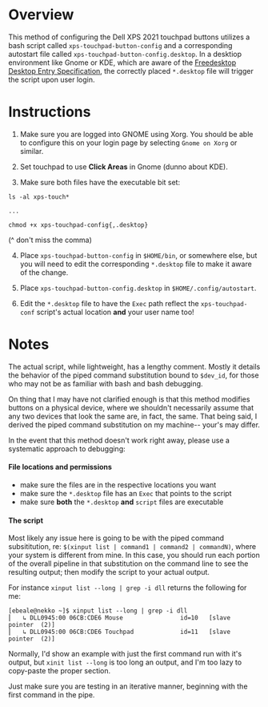 # Overview
This method of configuring the Dell XPS 2021 touchpad buttons utilizes a bash script called `xps-touchpad-button-config` and a corresponding autostart file called `xps-touchpad-button-config.desktop`. In a desktiop environment like Gnome or KDE, which are aware of the [Freedesktop Desktop Entry Specification](https://specifications.freedesktop.org/desktop-entry-spec/latest/), the correctly placed `*.desktop` file will trigger the script upon user login.

# Instructions
1. Make sure you are logged into GNOME using Xorg. You should be able to configure this on your login
page by selecting `Gnome on Xorg` or similar.

2. Set touchpad to use **Click Areas** in Gnome (dunno about KDE).

3. Make sure both files have the executable bit set:
```
ls -al xps-touch*

...

chmod +x xps-touchpad-config{,.desktop}
```
(^ don't miss the comma)

4. Place `xps-touchpad-button-config` in `$HOME/bin`, or somewhere else, but you will need to edit the corresponding `*.desktop` file to make it aware of the change.

5. Place `xps-touchpad-button-config.desktop` in `$HOME/.config/autostart`.

6. Edit the `*.desktop` file to have the `Exec` path reflect the `xps-touchpad-conf` script's actual location **and** your user name too!

# Notes
The actual script, while lightweight, has a lengthy comment. Mostly it details the behavior of the piped command substitution bound to `$dev_id`, for those who may not be as familiar with bash and bash debugging.

On thing that I may have not clarified enough is that this method modifies buttons on a physical device, where we shouldn't necessarily assume that any two devices that look the same are, in fact, the same. That being said, I derived the piped command substitution on my machine-- your's may differ.

In the event that this method doesn't work right away, please use a systematic approach to debugging:

#### File locations and permissions
* make sure the files are in the respective locations you want
* make sure the `*.desktop` file has an `Exec` that points to the script
* make sure **both** the `*.desktop` **and** `script` files are executable

#### The script
Most likely any issue here is going to be with the piped command subsititution, re: `$(xinput list | command1 | command2 | commandN)`, where your system is different from mine. In this case, you should run each portion of the overall pipeline in that substitution on the command line to see the resulting output; then modify the script to your actual output.

For instance `xinput list --long | grep -i dll` returns the following for me:
```
[ebeale@nekko ~]$ xinput list --long | grep -i dll
⎜   ↳ DLL0945:00 06CB:CDE6 Mouse                id=10   [slave  pointer  (2)]
⎜   ↳ DLL0945:00 06CB:CDE6 Touchpad             id=11   [slave  pointer  (2)]
```
Normally, I'd show an example with just the first command run with it's output, but `xinit list --long` is too long an output, and I'm too lazy to copy-paste the proper section.

Just make sure you are testing in an iterative manner, beginning with the first command in the pipe.
